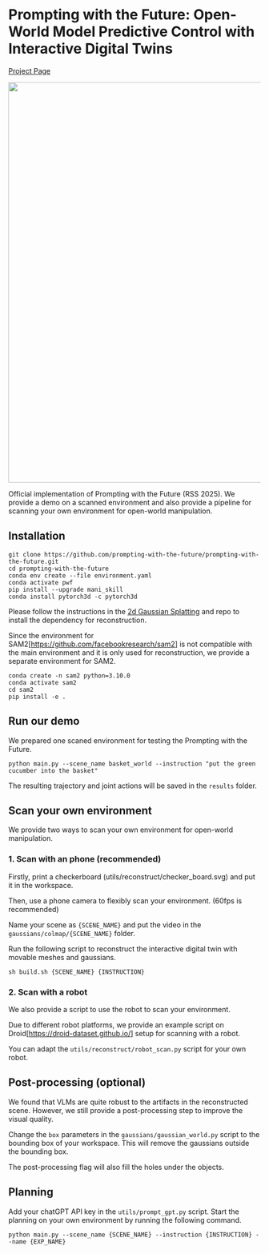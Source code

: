 # Prompting with the Future: Open-World Model Predictive Control with Interactive Digital Twins
[Project Page](https://prompting-with-the-future.github.io/) 

<img  src="intro.gif" width="800">

Official implementation of Prompting with the Future (RSS 2025). We provide a demo on a scanned environment and also provide a pipeline for scanning your own environment for open-world manipulation.

## Installation
```
git clone https://github.com/prompting-with-the-future/prompting-with-the-future.git
cd prompting-with-the-future
conda env create --file environment.yaml
conda activate pwf
pip install --upgrade mani_skill
conda install pytorch3d -c pytorch3d
```

Please follow the instructions in the [2d Gaussian Splatting](https://github.com/hbb1/2d-gaussian-splatting) and repo to install the dependency for reconstruction.

Since the environment for SAM2[https://github.com/facebookresearch/sam2] is not compatible with the main environment and it is only used for reconstruction, we provide a separate environment for SAM2.

```
conda create -n sam2 python=3.10.0
conda activate sam2
cd sam2
pip install -e .
```

## Run our demo
We prepared one scaned environment for testing the Prompting with the Future.

``` 
python main.py --scene_name basket_world --instruction "put the green cucumber into the basket"
```

The resulting trajectory and joint actions will be saved in the `results` folder.

## Scan your own environment
We provide two ways to scan your own environment for open-world manipulation.

### 1. Scan with an phone (recommended)
Firstly, print a checkerboard (utils/reconstruct/checker_board.svg) and put it in the workspace.

Then, use a phone camera to flexibly scan your environment. (60fps is recommended)

Name your scene as `{SCENE_NAME}` and put the video in the `gaussians/colmap/{SCENE_NAME}` folder.

Run the following script to reconstruct the interactive digital twin with movable meshes and gaussians.

```
sh build.sh {SCENE_NAME} {INSTRUCTION}
```

### 2. Scan with a robot
We also provide a script to use the robot to scan your environment.

Due to different robot platforms, we provide an example script on Droid[https://droid-dataset.github.io/] setup for scanning with a robot.

You can adapt the `utils/reconstruct/robot_scan.py` script for your own robot.

## Post-processing (optional)
We found that VLMs are quite robust to the artifacts in the reconstructed scene.
However, we still provide a post-processing step to improve the visual quality.

Change the `box` parameters in the `gaussians/gaussian_world.py` script to the bounding box of your workspace. This will remove the gaussians outside the bounding box.

The post-processing flag will also fill the holes under the objects.

## Planning
Add your chatGPT API key in the `utils/prompt_gpt.py` script.
Start the planning on your own environment by running the following command.

```
python main.py --scene_name {SCENE_NAME} --instruction {INSTRUCTION} --name {EXP_NAME}
```